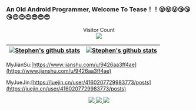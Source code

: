 ### An Old Android Programmer, Welcome To Tease！！😜😜😜😘😘😘😍😍😍😎😎😎

<p align="center"> 
  Visitor Count<br>
  <img src="https://profile-counter.glitch.me/woshiluoyong/count.svg" />
</p>

| <a href="https://github.com/woshiluoyong"><img align="center" src="https://github-readme-stats.vercel.app/api?username=woshiluoyong&show_icons=true&theme=synthwave" alt="Stephen's github stats" /></a> | <a href="https://github.com/woshiluoyong"><img align="center" src="https://github-readme-stats.vercel.app/api/top-langs/?username=woshiluoyong&layout=compact&langs_count=8"  alt="Stephen's github stats"/></a> |
| ------------- | ------------- |

MyJianSu:[https://www.jianshu.com/u/9426aa3ff4ae](https://www.jianshu.com/u/9426aa3ff4ae)

MyJueJin:[https://juejin.cn/user/4160207729983773/posts](https://juejin.cn/user/4160207729983773/posts)

<p align="center">
  <a href="https://www.jianshu.com/u/9426aa3ff4ae">
    <img src="https://img.shields.io/badge/📖%20简书地址-brightness.svg" />
  </a>
  <a href="https://juejin.cn/user/4160207729983773/posts">
    <img src="https://img.shields.io/badge/📖%20掘金地址-brightness.svg" />
  </a>
  <a href="https://github.com/woshiluoyong">
    <img src="https://komarev.com/ghpvc/?username=woshiluoyong&color=brightgreen&label=👁%20Views" />
  </a>  
</p>
